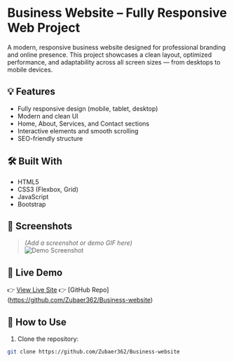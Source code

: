 # Business Website – Fully Responsive Web Project

A modern, responsive business website designed for professional branding and online presence. This project showcases a clean layout, optimized performance, and adaptability across all screen sizes — from desktops to mobile devices.

## 💡 Features

- Fully responsive design (mobile, tablet, desktop)
- Modern and clean UI
- Home, About, Services, and Contact sections
- Interactive elements and smooth scrolling
- SEO-friendly structure

## 🛠️ Built With

- HTML5
- CSS3 (Flexbox, Grid)
- JavaScript 
- Bootstrap 

## 📸 Screenshots

> *(Add a screenshot or demo GIF here)*  
![Demo Screenshot](assets/screenshot.png)

## 🚀 Live Demo

👉 [View Live Site](https://bdmobilitysolutionsltd.vercel.app/)
👉 [GitHub Repo] (https://github.com/Zubaer362/Business-website)

## 📂 How to Use

1. Clone the repository:
```bash
git clone https://github.com/Zubaer362/Business-website

